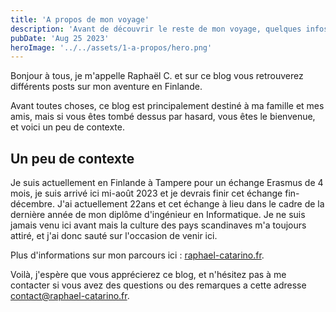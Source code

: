 ```yaml
---
title: 'A propos de mon voyage'
description: 'Avant de découvrir le reste de mon voyage, quelques infos'
pubDate: 'Aug 25 2023'
heroImage: '../../assets/1-a-propos/hero.png'
---
```


Bonjour à tous, je m'appelle Raphaël C. et sur ce blog vous retrouverez différents posts sur mon aventure en Finlande.

Avant toutes choses, ce blog est principalement destiné à ma famille et mes amis, mais si vous êtes tombé dessus par hasard, vous êtes le bienvenue, et voici un peu de contexte.

## Un peu de contexte

Je suis actuellement en Finlande à Tampere pour un échange Erasmus de 4 mois, je suis arrivé ici mi-août 2023 et je devrais finir cet échange fin-décembre. J'ai actuellement 22ans et cet échange à lieu dans le cadre de la dernière année de mon diplôme d'ingénieur en Informatique. Je ne suis jamais venu ici avant mais la culture des pays scandinaves m'a toujours attiré, et j'ai donc sauté sur l'occasion de venir ici.

Plus d'informations sur mon parcours ici : [raphael-catarino.fr](https://raphael-catarino.fr).

Voilà, j'espère que vous apprécierez ce blog, et n'hésitez pas à me contacter si vous avez des questions ou des remarques a cette adresse [contact@raphael-catarino.fr](mailto:contact@raphael-catarino.fr).
